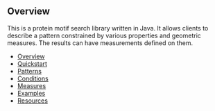 Overview 
------

This is a protein motif search library written in Java. It allows clients to describe a pattern constrained by various properties and geometric measures. The results can have measurements defined on them.

- [Overview](overview.md)
- [Quickstart](quickstart.md)
- [Patterns](pattern_definition.md)
- [Conditions](conditions.md)
- [Measures](measures.md)
- [Examples](functional_examples.md)
- [Resources](resources.md)

